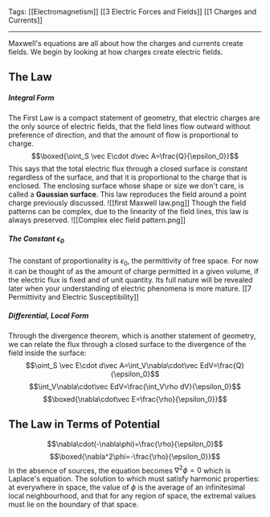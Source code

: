 Tags: [[Electromagnetism]] [[3 Electric Forces and Fields]] [[1 Charges and Currents]]
___
Maxwell's equations are all about how the charges and currents create fields. We begin by looking at how charges create electric fields. 
## The Law
##### Integral Form
The First Law is a compact statement of geometry, that electric charges are the only source of electric fields, that the field lines flow outward without preference of direction, and that the amount of flow is proportional to charge. 
$$\boxed{\oint_S \vec E\cdot d\vec A=\frac{Q}{\epsilon_0}}$$
This says that the total electric flux through a closed surface is constant regardless of the surface, and that it is proportional to the charge that is enclosed. The enclosing surface whose shape or size we don't care, is called a **Gaussian surface**. This law reproduces the field around a point charge previously discussed. 
![[first Maxwell law.png]]
Though the field patterns can be complex, due to the linearity of the field lines, this law is always preserved. 
![[Complex elec field pattern.png]]
##### The Constant $\epsilon_0$
The constant of proportionality is $\epsilon_0$, the permittivity of free space. For now it can be thought of as the amount of charge permitted in a given volume, if the electric flux is fixed and of unit quantity. Its full nature will be revealed later when your understanding of electric phenomena is more mature. [[7 Permittivity and Electric Susceptibility]] 
##### Differential, Local Form
Through the divergence theorem, which is another statement of geometry, we can relate the flux through a closed surface to the divergence of the field inside the surface:
$$\oint_S \vec E\cdot d\vec A=\int_V\nabla\cdot\vec EdV=\frac{Q}{\epsilon_0}$$
$$\int_V\nabla\cdot\vec EdV=\frac{\int_V\rho dV}{\epsilon_0}$$
$$\boxed{\nabla\cdot\vec E=\frac{\rho}{\epsilon_0}}$$
## The Law in Terms of Potential
$$\nabla\cdot(-\nabla\phi)=\frac{\rho}{\epsilon_0}$$
$$\boxed{\nabla^2\phi=-\frac{\rho}{\epsilon_0}}$$
In the absence of sources, the equation becomes $\nabla^2\phi=0$ which is Laplace's equation. The solution to which must satisfy harmonic properties: at everywhere in space, the value of $\phi$ is the average of an infinitesimal local neighbourhood, and that for any region of space, the extremal values must lie on the boundary of that space. 